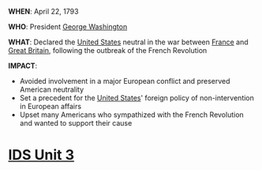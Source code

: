 **WHEN**: April 22, 1793

**WHO**: President [George Washington](./../George-Washington/)

**WHAT**: Declared the [United States](./../United-States/) neutral in the war between [France](./../France/) and [Great Britain](./../Great-Britain/), following the outbreak of the French Revolution

**IMPACT**:
* Avoided involvement in a major European conflict and preserved American neutrality
* Set a precedent for the [United States](./../United-States/)' foreign policy of non-intervention in European affairs
* Upset many Americans who sympathized with the French Revolution and wanted to support their cause
# [IDS Unit 3](./../IDS-Unit-3/)